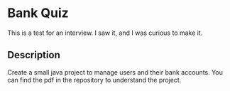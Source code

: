# Bank Quiz
This is a test for an interview. I saw it, and I was curious to make it.

## Description
Create a small java project to manage users and their bank accounts. You can find the pdf in the repository to understand the project.
